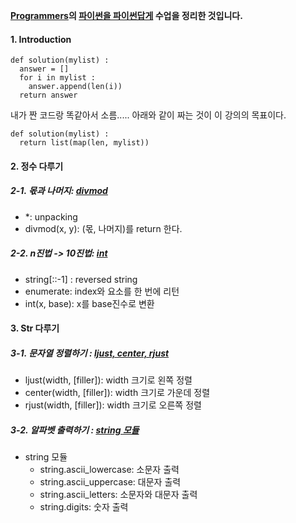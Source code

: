 **[Programmers]의 [파이썬을 파이썬답게] 수업을 정리한 것입니다.**

[Programmers]: https://programmers.co.kr/
[파이썬을 파이썬답게]: https://programmers.co.kr/learn/courses/4008


#### 1. Introduction
```
def solution(mylist) :
  answer = []
  for i in mylist :
    answer.append(len(i))
  return answer
```
내가 짠 코드랑 똑같아서 소름.....
아래와 같이 짜는 것이 이 강의의 목표이다. 

```
def solution(mylist) :
  return list(map(len, mylist))
```


#### 2. 정수 다루기
##### 2-1. 몫과 나머지: [divmod]
  * \*: unpacking
  * divmod(x, y): (몫, 나머지)를 return 한다. 
##### 2-2. n진법 -> 10진법: [int]
  * string\[::-1\] : reversed string
  * enumerate: index와 요소를 한 번에 리턴
  * int(x, base): x를 base진수로 변환

[divmod]: https://github.com/kim-ji-youn/tutorials/blob/main/Python/divmod.md
[int]: https://github.com/kim-ji-youn/tutorials/blob/main/Python/int.md

#### 3. Str 다루기
##### 3-1. 문자열 정렬하기 : [ljust, center, rjust]
* ljust(width, \[filler\]): width 크기로 왼쪽 정렬
* center(width, \[filler\]): width 크기로 가운데 정렬
* rjust(width, \[filler\]): width 크기로 오른쪽 정렬

##### 3-2. 알파벳 출력하기 : [string 모듈]
* string 모듈
    * string.ascii_lowercase: 소문자 출력
    * string.ascii_uppercase: 대문자 출력
    * string.ascii_letters: 소문자와 대문자 출력
    * string.digits: 숫자 출력


[ljust, center, rjust]: https://github.com/kim-ji-youn/tutorials/blob/main/Python/rjust_center_ljust.md
[string 모듈]: https://github.com/kim-ji-youn/tutorials/blob/main/Python/string_module.md

